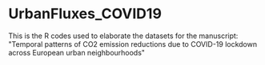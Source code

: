 # UrbanFluxes_COVID19

This is the R codes used to elaborate the datasets for the manuscript: "Temporal patterns of CO2 emission reductions due to COVID-19 lockdown across European urban neighbourhoods"
